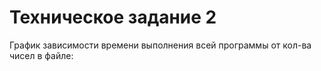 # Техническое задание 2

График зависимости времени выполнения всей программы от кол-ва чисел в файле: 
